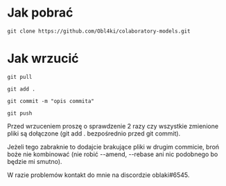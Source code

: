 # Jak pobrać
```
git clone https://github.com/Obl4ki/colaboratory-models.git
```

# Jak wrzucić
```
git pull

git add .

git commit -m "opis commita"

git push
```
Przed wrzuceniem proszę o sprawdzenie 2 razy czy wszystkie zmienione pliki są dołączone
(git add . bezpośrednio przed git commit).

Jeżeli tego zabraknie to dodajcie brakujące pliki w drugim commicie, broń boże nie kombinować
(nie robić --amend, --rebase ani nic podobnego bo będzie mi smutno).

W razie problemów kontakt do mnie na discordzie oblaki#6545.